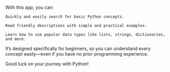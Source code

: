 With this app, you can:

    Quickly and easily search for basic Python concepts.

    Read friendly descriptions with simple and practical examples.

    Learn how to use popular data types like lists, strings, dictionaries, and more.

It’s designed specifically for beginners, so you can understand every concept easily—even if you have no prior programming experience.

Good luck on your journey with Python!
